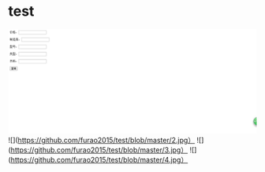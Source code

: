 # test
![](https://github.com/furao2015/test/raw/master/1.jpg)
![](https://github.com/furao2015/test/blob/master/2.jpg）
![](https://github.com/furao2015/test/blob/master/3.jpg）
![](https://github.com/furao2015/test/blob/master/4.jpg）
